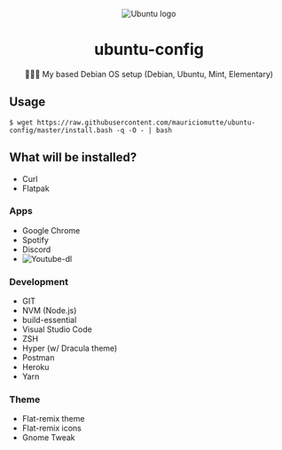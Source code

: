 <p align="center">
  <img alt="Ubuntu logo" src="https://external-content.duckduckgo.com/iu/?u=https%3A%2F%2Fwebtoolsplus.com%2Fwp-content%2Fuploads%2F2015%2F12%2Frotatin-ubuntu-logo-gif.gif&f=1&nofb=1">
</p>
<h1 align="center">ubuntu-config</h1>
<p align="center">👨🏻‍💻 My based Debian OS setup (Debian, Ubuntu, Mint, Elementary)</p>

## Usage

```
$ wget https://raw.githubusercontent.com/mauriciomutte/ubuntu-config/master/install.bash -q -O - | bash
```

## What will be installed?

- Curl
- Flatpak


### Apps
- Google Chrome
- Spotify
- Discord
- ![Youtube-dl]()

### Development
- GIT
- NVM (Node.js)
- build-essential
- Visual Studio Code
- ZSH
- Hyper (w/ Dracula theme)
- Postman
- Heroku
- Yarn

### Theme
- Flat-remix theme
- Flat-remix icons
- Gnome Tweak
